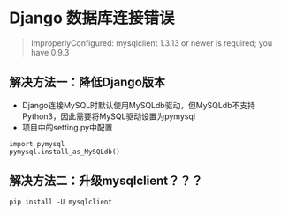 # Django 数据库连接错误
> ImproperlyConfigured: mysqlclient 1.3.13 or newer is required; you have 0.9.3
## 解决方法一：降低Django版本
- Django连接MySQL时默认使用MySQLdb驱动，但MySQLdb不支持Python3，因此需要将MySQL驱动设置为pymysql
- 项目中的setting.py中配置
```
import pymysql
pymysql.install_as_MySQLdb()
```
## 解决方法二：升级mysqlclient？？？
```
pip install -U mysqlclient
```